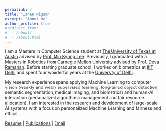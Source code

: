 ```yaml
---
permalink: /
title: "Ishan Nigam"
excerpt: "About me"
author_profile: true
#redirect_from: 
#  - /about/
#  - /about.html
---
```



I am a Masters in Computer Science student at [The University of Texas at Austin](https://www.cs.utexas.edu) advised by [Prof. Min Kyung Lee](http://minlee.net). Previously, I graduated with a Masters in Robotics from [Carnegie Mellon University](https://www.ri.cmu.edu) advised by [Prof. Deva Ramanan](https://www.cs.cmu.edu/~deva/). Before starting graduate school, I worked on biometrics at [IIIT Delhi](http://iab-rubric.org) and spent four wonderful years at the [University of Delhi](http://www.nsut.ac.in/en/home).

My research experience spans applying Machine Learning to computer vision (weakly and webly supervised learning, long-tailed object detection, semantic segmentation, medical imaging, and biometrics) and human-AI interaction (personalized algorithmic management and fair resource allocation). I am interested in the research and development of large-scale AI systems with a focus on personalized Machine Learning and fairness and ethics.

[Resume](https://ishann.github.io/files/resume_ishan_nigam.pdf) | [Publications](https://ishann.github.io/publications) | [Email](mailto:ishann.cs.utexas.edu)

